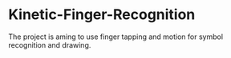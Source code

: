 # Kinetic-Finger-Recognition
The project is aming to use finger tapping and motion for symbol recognition and drawing.
